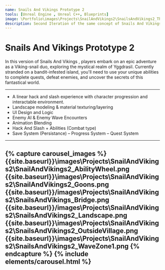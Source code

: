 ```yaml
---
name: Snails And Vikings Prototype 2
tools: [Unreal Engine , Unreal C++, Blueprints]
image: \Portfolio\images\Projects\SnailAndVikings2\SnailsAndVikings2_Thumbnail.png
description: Second Iteration of the same concept of Snails And Vikings with new design orientation.
---
```


# Snails And Vikings Prototype 2

In this version of Snails And Vikings , players embark on an epic adventure as a Viking-snail duo, exploring the mystical realm of Yggdrasil. Currently stranded on a bandit-infested island, you'll need to use your unique abilities to complete quests, defeat enemies, and uncover the secrets of this fantastical world.

---

* A linear hack and slash experience with character progression and interactable environment.
* Landscape modeling & material texturing/layering
* UI Design and Logic
* Enemy AI & Enemy Wave Encounters
* Animation Blending
* Hack And Slash + Abilities (Combat type)
* Save System (Persistance) – Progress System – Quest System

---

{% capture carousel_images %}
{{site.baseurl}}\images\Projects\SnailAndVikings2\SnailAndVikings2_AbilityWheel.png
{{site.baseurl}}\images\Projects\SnailAndVikings2\SnailAndVikings2_Goons.png
{{site.baseurl}}/images\Projects\SnailAndVikings2\SnailsAndVikings_Bridge.png
{{site.baseurl}}/images\Projects\SnailAndVikings2\SnailsAndVikings2_Landscape.png
{{site.baseurl}}\images\Projects\SnailAndVikings2\SnailsAndVikings2_OutsideVillage.png
{{site.baseurl}}\images\Projects\SnailAndVikings2\SnailsAndVikings2_WaveZone1.png
{% endcapture %}
{% include elements/carousel.html %}
---

